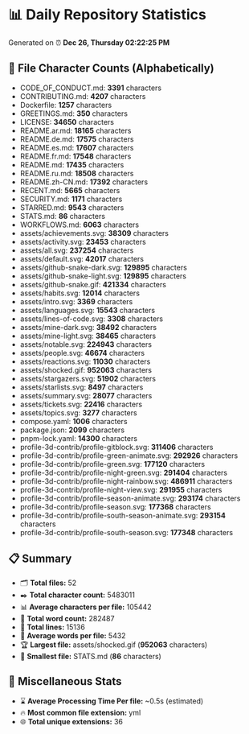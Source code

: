 # 📊 Daily Repository Statistics
Generated on ⏰ **Dec 26, Thursday 02:22:25 PM**

## 📂 File Character Counts (Alphabetically)
- CODE_OF_CONDUCT.md: **3391** characters
- CONTRIBUTING.md: **4207** characters
- Dockerfile: **1257** characters
- GREETINGS.md: **350** characters
- LICENSE: **34650** characters
- README.ar.md: **18165** characters
- README.de.md: **17575** characters
- README.es.md: **17607** characters
- README.fr.md: **17548** characters
- README.md: **17435** characters
- README.ru.md: **18508** characters
- README.zh-CN.md: **17392** characters
- RECENT.md: **5665** characters
- SECURITY.md: **1171** characters
- STARRED.md: **9543** characters
- STATS.md: **86** characters
- WORKFLOWS.md: **6063** characters
- assets/achievements.svg: **38309** characters
- assets/activity.svg: **23453** characters
- assets/all.svg: **237254** characters
- assets/default.svg: **42017** characters
- assets/github-snake-dark.svg: **129895** characters
- assets/github-snake-light.svg: **129895** characters
- assets/github-snake.gif: **421334** characters
- assets/habits.svg: **12014** characters
- assets/intro.svg: **3369** characters
- assets/languages.svg: **15543** characters
- assets/lines-of-code.svg: **3308** characters
- assets/mine-dark.svg: **38492** characters
- assets/mine-light.svg: **38465** characters
- assets/notable.svg: **224943** characters
- assets/people.svg: **46674** characters
- assets/reactions.svg: **11030** characters
- assets/shocked.gif: **952063** characters
- assets/stargazers.svg: **51902** characters
- assets/starlists.svg: **8497** characters
- assets/summary.svg: **28077** characters
- assets/tickets.svg: **22416** characters
- assets/topics.svg: **3277** characters
- compose.yaml: **1006** characters
- package.json: **2099** characters
- pnpm-lock.yaml: **14300** characters
- profile-3d-contrib/profile-gitblock.svg: **311406** characters
- profile-3d-contrib/profile-green-animate.svg: **292926** characters
- profile-3d-contrib/profile-green.svg: **177120** characters
- profile-3d-contrib/profile-night-green.svg: **291404** characters
- profile-3d-contrib/profile-night-rainbow.svg: **486911** characters
- profile-3d-contrib/profile-night-view.svg: **291955** characters
- profile-3d-contrib/profile-season-animate.svg: **293174** characters
- profile-3d-contrib/profile-season.svg: **177368** characters
- profile-3d-contrib/profile-south-season-animate.svg: **293154** characters
- profile-3d-contrib/profile-south-season.svg: **177348** characters

## 📋 Summary
- 🗂️ **Total files:** 52
- ✒️ **Total character count:** 5483011
- 📊 **Average characters per file:** 105442
- 📝 **Total word count:** 282487
- 🧾 **Total lines:** 15136
- 📐 **Average words per file:** 5432
- 🏆 **Largest file:** assets/shocked.gif (**952063** characters)
- 🥉 **Smallest file:** STATS.md (**86** characters)

## 🌟 Miscellaneous Stats
- ⌛ **Average Processing Time Per file:** ~0.5s (estimated)
- 🔥 **Most common file extension:** yml
- 🌐 **Total unique extensions:** 36
